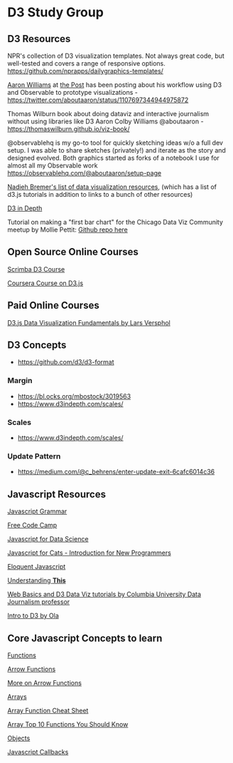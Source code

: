 # D3 Study Group

## D3 Resources 

NPR's collection of D3 visualization templates. Not always great code, but well-tested and covers a range of responsive options. https://github.com/nprapps/dailygraphics-templates/  


[Aaron Williams](https://twitter.com/aboutaaron?lang=en) at [the Post](https://twitter.com/washingtonpost/lists/washington-post-people) has been posting about his workflow using D3 and Observable to prototype visualizations - https://twitter.com/aboutaaron/status/1107697344944975872 

 Thomas Wilburn book about doing dataviz and interactive journalism without using libraries like D3
Aaron Colby Williams @aboutaaron  - https://thomaswilburn.github.io/viz-book/

@observablehq is my go-to tool for quickly sketching ideas w/o a full dev setup. I was able to share sketches (privately!) and iterate as the story and designed evolved. Both graphics started as forks of a notebook I use for almost all my Observable work https://observablehq.com/@aboutaaron/setup-page

[Nadieh Bremer's list of data visualization resources](https://www.visualcinnamon.com/resources/learning-data-visualization), (which has a list of d3.js tutorials in addition to links to a bunch of other resources)

[D3 in Depth](https://www.d3indepth.com/introduction/)

Tutorial on making a "first bar chart" for the Chicago Data Viz Community meetup by Mollie Pettit: [Github repo here](https://github.com/molliemarie/D3Workshops/tree/master/2019-3-6_D3Bar)

## Open Source Online Courses

[Scrimba D3 Course](https://scrimba.com/g/gd3js)

[Coursera Course on D3.js](https://www.coursera.org/learn/information-visualization-programming-d3js/)

## Paid Online Courses
[D3.js Data Visualization Fundamentals by Lars Versphol](https://www.pluralsight.com/courses/d3js-data-visualization-fundamentals)

## D3 Concepts

- https://github.com/d3/d3-format

### Margin

- https://bl.ocks.org/mbostock/3019563
- https://www.d3indepth.com/scales/


### Scales

- https://www.d3indepth.com/scales/

### Update Pattern

- https://medium.com/@c_behrens/enter-update-exit-6cafc6014c36

## Javascript Resources

[Javascript Grammar](http://www.javascriptteacher.com/tmp-057-jsg-II/javascriptgrammar-II.pdf)

[Free Code Camp](https://www.freecodecamp.org/)

[Javascript for Data Science](http://js4ds.org/)

[Javascript for Cats - Introduction for New Programmers](http://jsforcats.com/)

[Eloquent Javascript](https://eloquentjavascript.net/)

[Understanding **This**](https://www.youtube.com/watch?v=zE9iro4r918)

[Web Basics and D3 Data Viz tutorials by Columbia University Data Journalism professor](https://www.youtube.com/channel/UCg3t2I9DIsU1HxNOHoPcLlw)

[Intro to D3 by Ola](https://docs.google.com/presentation/d/1PSXhFpo1YTPMHMfnYtSYfjOAy6FFWMa0wUEDH1iKQYk/edit?usp=sharing)

## Core Javascript Concepts to learn    

[Functions](https://www.w3schools.com/js/js_functions.asp)

[Arrow Functions](https://codeburst.io/)

[More on Arrow Functions](javascript-arrow-functions-for-beginners-926947fc0cdc)

[Arrays](https://www.w3schools.com/js/js_arrays.asp)

[Array Function Cheat Sheet](https://www.w3schools.com/jsref/jsref_obj_array.asp)

[Array Top 10 Functions You Should Know](https://dev.to/frugencefidel/10-javascript-array-methods-you-should-know-4lk3)

[Objects](https://www.w3schools.com/js/js_objects.asp)

[Javascript Callbacks](https://codeburst.io/javascript-what-the-heck-is-a-callback-aba4da2deced)
